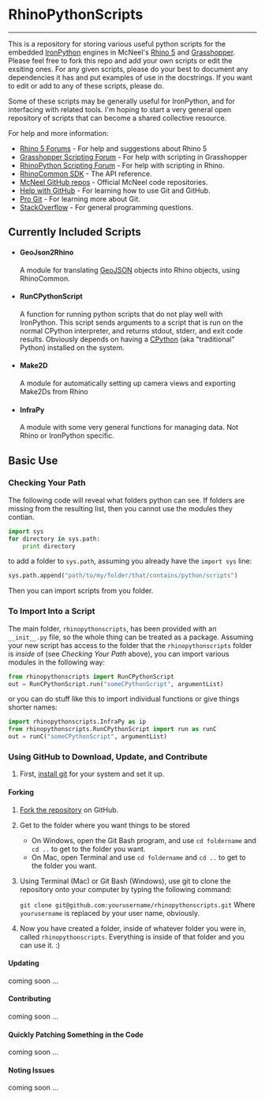 # RhinoPythonScripts

---

This is a repository for storing various useful python scripts for the embedded [IronPython](http://ironpython.codeplex.com/) engines in McNeel's [Rhino 5](http://download.rhino3d.com/rhino/5.0/wip) and [Grasshopper](www.grasshopper3d.com). Please feel free to fork this repo and add your own scripts or edit the exsiting ones. For any given scripts, please do your best to document any dependencies it has and put examples of use in the docstrings. If you want to edit or add to any of these scripts, please do.

Some of these scripts may be generally useful for IronPython, and for interfacing with related tools. I'm hoping to start a very general open repository of scripts that can become a shared collective resource.

For help and more information:

* [Rhino 5 Forums](http://v5.rhino3d.com) - For help and suggestions about Rhino 5
* [Grasshopper Scripting Forum](http://www.grasshopper3d.com/forum/categories/vb-c-and-python-coding/listForCategory) - For help with scripting in Grasshopper
* [RhinoPython Scripting Forum](http://python.rhino3d.com/) - For help with scripting in Rhino.
* [RhinoCommon SDK](http://www.rhino3d.com/5/rhinocommon/) - The API reference.
* [McNeel GitHub repos](https://github.com/mcneel) - Official McNeel code repositories.
* [Help with GitHub](http://help.github.com/) - For learning how to use Git and GitHub.
* [Pro Git](http://www.progit.org) - For learning more about Git.
* [StackOverflow](http://stackoverflow.com/) - For general programming questions.


## Currently Included Scripts


* #### GeoJson2Rhino
    
    A module for translating [GeoJSON](http://wiki.geojson.org/Main_Page) objects into Rhino objects, using RhinoCommon.

* #### RunCPythonScript

    A function for running python scripts that do not play well with IronPython. This script sends arguments to a script that is run on the normal CPython interpreter, and returns stdout, stderr, and exit code results. Obviously depends on having a [CPython](http://www.python.org/download/) (aka "traditional" Python) installed on the system.

* #### Make2D
    
    A module for automatically setting up camera views and exporting Make2Ds from Rhino

* #### InfraPy

    A module with some very general functions for managing data. Not Rhino or IronPython specific.


## Basic Use

### Checking Your Path

The following code will reveal what folders python can see. If folders are missing from the resulting list, then you cannot use the modules they contian.

```python
import sys
for directory in sys.path:
    print directory
```

to add a folder to `sys.path`, assuming you already have the `import sys` line:

```python
sys.path.append("path/to/my/folder/that/contains/python/scripts")
```

Then you can import scripts from you folder.

### To Import Into a Script

The main folder, `rhinopythonscripts`, has been provided with an `__init__.py` file, so the whole thing can be treated as a package. Assuming your new script has access to the folder that the `rhinopythonscripts` folder is _inside_ of (see _Checking Your Path_ above), you can import various modules in the following way:

```python
from rhinopythonscripts import RunCPythonScript
out = RunCPythonScript.run("someCPythonScript", argumentList)
```

or you can do stuff like this to import individual functions or give things shorter names:

```python
import rhinopythonscripts.InfraPy as ip
from rhinopythonscripts.RunCPythonScript import run as runC
out = runC("someCPythonScript", argumentList)
```

### Using GitHub to Download, Update, and Contribute

1. First, [install git](http://git-scm.com/) for your system and set it up.

#### Forking

1. [Fork the repository](http://help.github.com/fork-a-repo/) on GitHub.
1. Get to the folder where you want things to be stored

    * On Windows, open the Git Bash program, and use `cd foldername` and `cd ..` to get to the folder you want.
    * On Mac, open Terminal and use `cd foldername` and `cd ..` to get to the folder you want.

1. Using Terminal (Mac) or Git Bash (Windows), use git to clone the repository onto your computer by typing the following command:

    `git clone git@github.com:yourusername/rhinopythonscripts.git` Where `yourusername` is replaced by your user name, obviously.

1. Now you have created a folder, inside of whatever folder you were in, called `rhinopythonscripts`. Everything is inside of that folder and you can use it. :)

#### Updating

coming soon ...

#### Contributing

coming soon ...

#### Quickly Patching Something in the Code

coming soon ...

#### Noting Issues

coming soon ...
 

